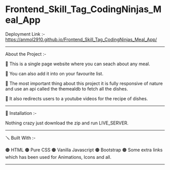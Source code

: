 # Frontend_Skill_Tag_CodingNinjas_Meal_App

Deployment Link :-
https://anmol2910.github.io/Frontend_Skill_Tag_CodingNinjas_Meal_App/


---
About the Project :-

🔴 This is a single page website where you can seach about any meal.

🔴 You can also add it into on your favourite list.

🔴 The most important thing about this project it is fully responsive of nature and use an api called the themealdb to fetch all the dishes.

🔴 It also redirects users to a youtube videos for the recipe of dishes.


---

📐 Installation :-

Nothing crazy just download the zip and run LIVE_SERVER.

---

🪛 Built With :-

🟠 HTML
🟠 Pure CSS
🟠 Vanilla Javascript
🟠 Bootstrap
🟠 Some extra links which has been used for Animations, Icons and all. 

---

